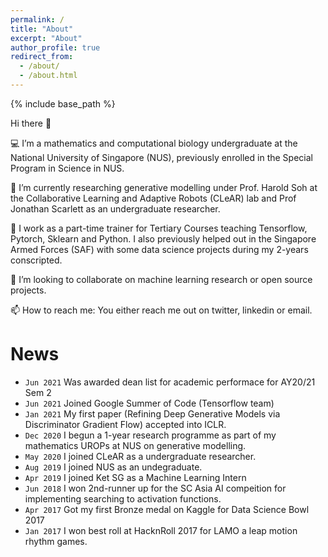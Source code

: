 ```yaml
---
permalink: /
title: "About"
excerpt: "About"
author_profile: true
redirect_from: 
  - /about/
  - /about.html
---
```


{% include base_path %}

Hi there 👋

💻 I’m a mathematics and computational biology undergraduate at the National University of Singapore (NUS), previously enrolled in the Special Program in Science in NUS.

🧠 I’m currently researching generative modelling under Prof. Harold Soh at the Collaborative Learning and Adaptive Robots (CLeAR) lab and Prof Jonathan Scarlett as an undergraduate researcher.

💼 I work as a part-time trainer for Tertiary Courses teaching Tensorflow, Pytorch, Sklearn and Python. I also previously helped out in the Singapore Armed Forces (SAF) with some data science projects during my 2-years conscripted.

👯 I’m looking to collaborate on machine learning research or open source projects.

📫 How to reach me: You either reach me out on twitter, linkedin or email.

# News

* `Jun 2021` Was awarded dean list for academic performace for AY20/21 Sem 2
* `Jun 2021` Joined Google Summer of Code (Tensorflow team)
* `Jan 2021` My first paper (Refining Deep Generative Models via Discriminator Gradient Flow) accepted into ICLR.
* `Dec 2020` I begun a 1-year research programme as part of my mathematics UROPs at NUS on generative modelling.
* `May 2020` I joined CLeAR as a undergraduate researcher. 
* `Aug 2019` I joined NUS as an undegraduate. 
* `Apr 2019` I joined Ket SG as a Machine Learning Intern
* `Jun 2018` I won 2nd-runner up for the SC Asia AI compeition for implementing searching to activation functions. 
* `Apr 2017` Got my first Bronze medal on Kaggle for Data Science Bowl 2017
* `Jan 2017` I won best roll at HacknRoll 2017 for LAMO a leap motion rhythm games.
